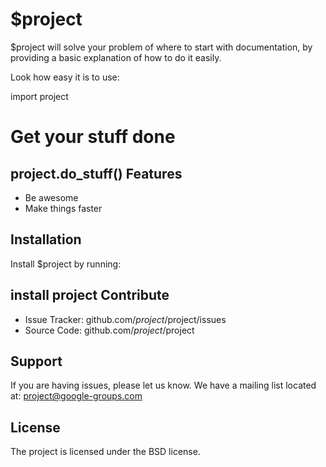 $project
========

$project will solve your problem of where to start with documentation,
by providing a basic explanation of how to do it easily.

Look how easy it is to use: 

import project
# Get your stuff done
project.do_stuff()
Features
--------

- Be awesome
- Make things faster

Installation
------------

Install $project by running:

install project
Contribute
----------

- Issue Tracker: github.com/$project/$project/issues
- Source Code: github.com/$project/$project

Support
-------

If you are having issues, please let us know.
We have a mailing list located at: project@google-groups.com

License
-------

The project is licensed under the BSD license.
